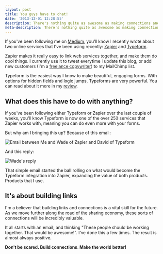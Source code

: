 ```yaml
---
layout: post
title: You guys have to chat!
date: '2013-12-01 12:28:55'
description: There's nothing quite as awesome as making connections and impacting people's lives.
meta-description: There's nothing quite as awesome as making connections and impacting people's lives.
---
```


If you've been following me on [Medium](http://medium.com/@Smutchings), you'll know I recently wrote about two online services that I've been using recently: [Zapier](http://zpr.io/Pq3v) and [Typeform](http://typeform.com). 

Zapier makes it really easy to link web services together, and make them do cool things. I currently use it to tweet everytime I update this blog, or add new customers (I'm a [freelance copywriter](http://samhutchings.co)) to my MailChimp list. 

Typeform is the easiest way I know to make beautiful, engaging forms. With options for hidden fields and logic jumps, Typeforms are very powerful. You can read about it more in my [review](https://medium.com/bitcolumns-medium/ba171a434ca8).

## What does this have to do with anything?
If you've been following either Typeform or Zapier over the last couple of weeks, you'll know Typeform is now one of the over 250 services that Zapier works with, meaning you can do even more with your forms.

But why am I bringing this up? Because of this email:

![Email between Me and Wade of Zapier and David of Typeform](/content/images/2013/Dec/Screenshot_2013_12_01_12_19_24.png)

And this reply:

![Wade's reply](/content/images/2013/Dec/Screenshot_2013_12_01_12_22_59.png)

That simple email started the ball rolling on what would become the Typeform integration into Zapier, expanding the value of both products. Products that I use. 

## It's about building links
I'm a believer that building links and connections is a vital skill for the future. As we move further along the road of the sharing economy, these sorts of connections will be incredibly valuable. 

It all starts with an email, and thinking "These people should be working together. That would be awesome!". I've done this a few times. The result is almost always positive.

**Don't be scared. Build connections. Make the world better!**